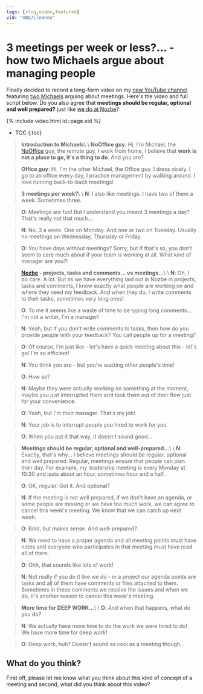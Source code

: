 ```yaml
---
tags: [vlog,video,featured]
vid: "XNq7Lln4noo"
---
```


# 3 meetings per week or less?… - how two Michaels argue about managing people

Finally decided to record a long-form video on my [new YouTube channel](/channel/) featuring [two Michaels](/michaels/) arguing about meetings. Here's the video and full script below. Do you also agree that **meetings should be regular, optional and well prepared?** just like [we do at Nozbe](https://nozbe.com/meetings?c=michaelteam)?

{% include video.html id=page.vid %}

<!--More-->

* TOC
{:toc}

> **Introduction to Michaels**\\
>\\
> **NoOffice guy**: Hi, I'm Michael, the [NoOffice](/nooffice) guy, the remote guy, I work from home, I believe that **work is not a place to go, it's a thing to do**. And you are?

> **Office guy**: Hi, I'm the other Michael, the Office guy. I dress nicely. I go to an office every day, I practice management by walking around. I love running back-to-back meetings!

> **3 meetings per week?**\\
>\\
> **N**: I also like meetings. I have two of them a week. Sometimes three.

> **O**: Meetings are fun! But I understand you meant 3 meetings a day? That's really not that much…

> **N**: No. 3 a week. One on Monday. And one or two on Tuesday. Usually no meetings on Wednesday, Thursday or Friday.

> **O**: You have days without meetings? Sorry, but if that's so, you don't seem to care much about if your team is working at all. What kind of manager are you?!

> **[Nozbe][n] - projects, tasks and comments… vs meetings…**\\
>\\
> **N**: Oh, I do care. A lot. But as we have everything laid out in Nozbe in projects, tasks and comments, I know exactly what people are working on and where they need my feedback. And when they do, I write comments to their tasks, sometimes very long ones!

> **O**: To me it seems like a waste of time to be typing long comments… I'm not a writer, I'm a manager!

> **N**: Yeah, but if you don't write comments to tasks, then how do you provide people with your feedback? You call people up for a meeting?

> **O**: Of course, I'm just like - let's have a quick meeting about this - let's go! I'm so efficient!

> **N**: You think you are - but you're wasting other people's time!

> **O**: How so?

> **N**: Maybe they were actually working on something at the moment, maybe you just interrupted them and took them out of their flow just for your convenience.

> **O**: Yeah, but I'm their manager. That's my job!

> **N**: Your job is to interrupt people you hired to work for you.

> **O**: When you put it that way, it doesn't sound good…

> **Meetings should be regular, optional and well-prepared…**\\
>\\
> **N**: Exactly, that's why… I believe meetings should be regular, optional and well prepared. Regular, meetings ensure that people can plan their day. For example, my leadership meeting is every Monday at 10:30 and lasts about an hour, sometimes hour and a half.

> **O**: OK, regular. Got it. And optional?

> **N**: If the meeting is not well prepared, if we don't have an agenda, or some people are missing or we have too much work, we can agree to cancel this week's meeting. We know that we can catch up next week.

> **O**: Bold, but makes sense. And well-prepared?

> **N**: We need to have a proper agenda and all meeting points must have notes and everyone who participates in that meeting must have read all of them.

> **O**: Ohh, that sounds like lots of work!

> **N**: Not really if you do it like we do - in a project our agenda points are tasks and all of them have comments or files attached to them. Sometimes in these comments we resolve the issues and when we do, it's another reason to cancel this week's meeting.

> **More time for DEEP WORK…**\\
>\\
> **O**: And when that happens, what do you do?

> **N**: We actually have more time to do the work we were hired to do! We have more time for deep work!

> **O**: Deep work, huh? Doesn't sound as cool as a meeting though…

## What do you think?

First off, please let me know what you think about this kind of concept of a meeting and second, what did you think about this video?


[n]: https://michael.gratis/nozbe
[np]: https://michael.gratis/nozbepersonal